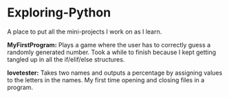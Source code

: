 # Exploring-Python
A place to put all the mini-projects I work on as I learn.

<strong>MyFirstProgram:</strong> Plays a game where the user has to correctly guess a randomly generated number. Took a while to finish because I kept getting tangled up in all the if/elif/else structures. 

<strong>lovetester:</strong> Takes two names and outputs a percentage by assigning values to the letters in the names. My first time opening and closing files in a program.
